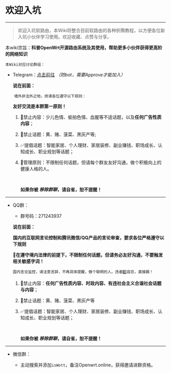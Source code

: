 # 欢迎入坑

<hr>


> 欢迎入坑软路由，本Wiki将整合目前软路由的各种折腾教程，以方便各位新入坑小伙伴学习使用。欢迎收藏、点赞与分享。

本wiki宗旨：**科普OpenWrt开源路由系统及其使用，帮助更多小伙伴获得更高阶的网络知识**

`本Wiki对应讨论群组：`


- Telegram：[点击前往](https://t.me/+5DJxkY8ZB-kzNzRl)  *（防bot，需要Approve才能加入）*

  **说在前面：**

  ​	`墙外非法外之地，烦请各位遵守以下规则：`

  **友好交流是本群第一原则！**
  
  1. 🚫禁止内容：少儿色情、偷拍色情、血腥等不适话题，以及**任何广告性质内容**；
  
  2. 🚫禁止话题：黄、赌、菠菜、黑灰产等;
  
  3. ✅提倡话题：智能家居、个人理财、家居装修、副业赚钱、职场成长、认知成长、职业规划等话题；
  
  4. 🥇管理原则：不限制任何话题，但请每个群友友好沟通，做个积极向上的健康人格的人。
  
     <br>
  
     **如果你被 *移除群聊*，请自省，恕不提醒！**
  
     

<hr>

- QQ群：

  - 群号码：271243937

    
  
  
  **说在前面：**
  
  **国内的互联网言论控制和腾讯微信/QQ产品的言论审查，要求各位严格遵守以下规则**
  
  **🥇在遵守境内法律的前提下，不限制任何话题，但请务必友好沟通，不要触发相关敏感字词！**
  
  `国内言论监控，请注意言辞，不再具体提醒，做个聪明的人。违者0️⃣容忍，直接踢！`
  
  1. 🚫禁止内容：**任何广告性质内容、时政内容、有违社会主义合谐社会话题与内容**；
  
  2. 🚫禁止话题：黄、赌、菠菜、黑灰产等
  
  3. ✅提倡话题：智能家居、个人理财、家居装修、副业赚钱、职场成长、认知成长、职业规划等话题；
  
     <br>
  
     **如果你被 *移除群聊*，请自省，恕不提醒！**

<hr>

- 微信群：

  - 主动搜索并添加`isWott`，备注Openwrt.online，获得邀请进群资格。
  
    
  
  ​		

